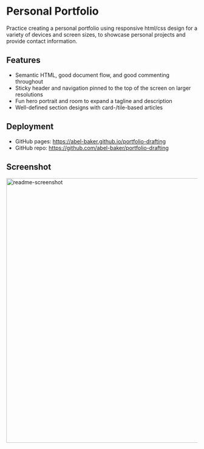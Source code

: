 # Personal Portfolio

Practice creating a personal portfolio using responsive html/css design for a variety of devices and screen sizes, to showcase personal projects and provide contact information.

## Features

* Semantic HTML, good document flow, and good commenting throughout
* Sticky header and navigation pinned to the top of the screen on larger resolutions
* Fun hero portrait and room to expand a tagline and description
* Well-defined section designs with card-/tile-based articles

## Deployment

* GitHub pages: https://abel-baker.github.io/portfolio-drafting
* GitHub repo: https://github.com/abel-baker/portfolio-drafting

## Screenshot
<img width="694" alt="readme-screenshot" src="https://user-images.githubusercontent.com/2822827/156905534-8c1d749a-acc7-43ce-bb9a-c06dcbcf35b5.png">